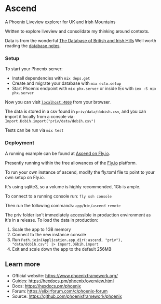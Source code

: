 # Ascend

A Phoenix Liveview explorer for UK and Irish Mountains

Written to explore liveview and consolidate my thinking around contexts.

Data is from the wonderful [The Database of British and Irish Hills](http://www.hills-database.co.uk/)
Well worth reading the [database notes](http://www.hills-database.co.uk/database_notes.html).

### Setup

To start your Phoenix server:

  * Install dependencies with `mix deps.get`
  * Create and migrate your database with `mix ecto.setup`
  * Start Phoenix endpoint with `mix phx.server` or inside IEx with `iex -S mix phx.server`

Now you can visit [`localhost:4000`](http://localhost:4000) from your browser.

The data is stored in a csv found in `priv/data/dobish.csv`, and you can import it locally from a console via:
`Import.Dobih.import("priv/data/dobih.csv")`

Tests can be run via `mix test`

### Deployment

A running example can be found at [Ascend on Fly.io](https://ascend.fly.dev).

Presently running within the free allowances of the [Fly.io](https://fly.io/) platform.

To run your own instance of ascend, modify the fly.toml file to point to your own setup on Fly.io.

It's using sqlite3, so a volume is highly recommended, 1Gb is ample.

To connect to a running console run:
`fly ssh console`

Then run the following commands:
`app/bin/ascend remote`

The priv folder isn't immediately accessible in production environment as it's in a release. To load the data in production:
1. Scale the app to 1GB memory
2. Connect to the new instance console
3. Run `Path.join(Application.app_dir(:ascend, "priv"), "data/dobih.csv") |> Import.Dobih.import`
4. Exit and scale down the app to the default 256MB


## Learn more

  * Official website: https://www.phoenixframework.org/
  * Guides: https://hexdocs.pm/phoenix/overview.html
  * Docs: https://hexdocs.pm/phoenix
  * Forum: https://elixirforum.com/c/phoenix-forum
  * Source: https://github.com/phoenixframework/phoenix
